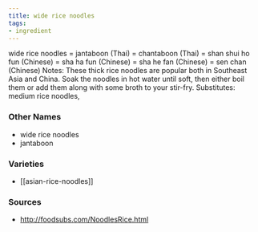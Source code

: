 ```yaml
---
title: wide rice noodles
tags:
- ingredient
---
```

wide rice noodles = jantaboon (Thai) = chantaboon (Thai) = shan shui ho fun (Chinese) = sha ha fun (Chinese) = sha he fan (Chinese) = sen chan (Chinese) Notes: These thick rice noodles are popular both in Southeast Asia and China. Soak the noodles in hot water until soft, then either boil them or add them along with some broth to your stir-fry. Substitutes: medium rice noodles,

### Other Names

* wide rice noodles
* jantaboon

### Varieties

* [[asian-rice-noodles]]

### Sources
* http://foodsubs.com/NoodlesRice.html
